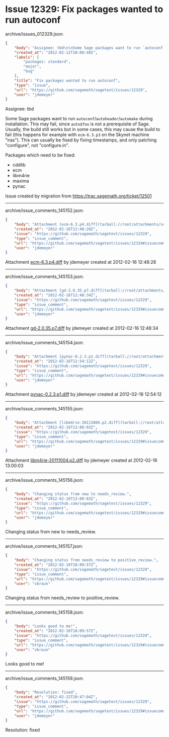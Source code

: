# Issue 12329: Fix packages wanted to run autoconf

archive/issues_012329.json:
```json
{
    "body": "Assignee: tbd\n\nSome Sage packages want to run `autoconf`/`autoheader`/`automake` during installation.  This may fail, since `auto$foo` is not a prerequisite of Sage.  Usually, the build still works but in some cases, this may cause the build to fail (this happens for example with `ecm-6.3.p3` on the Skynet machine \"iras\").  This can usually be fixed by fixing timestamps, and only patching \"configure\", not \"configure.in\".\n\nPackages which need to be fixed:\n* cddlib\n* ecm\n* libm4rie\n* maxima\n* pynac\n\nIssue created by migration from https://trac.sagemath.org/ticket/12501\n\n",
    "created_at": "2012-02-12T10:08:40Z",
    "labels": [
        "packages: standard",
        "major",
        "bug"
    ],
    "title": "Fix packages wanted to run autoconf",
    "type": "issue",
    "url": "https://github.com/sagemath/sagetest/issues/12329",
    "user": "jdemeyer"
}
```
Assignee: tbd

Some Sage packages want to run `autoconf`/`autoheader`/`automake` during installation.  This may fail, since `auto$foo` is not a prerequisite of Sage.  Usually, the build still works but in some cases, this may cause the build to fail (this happens for example with `ecm-6.3.p3` on the Skynet machine "iras").  This can usually be fixed by fixing timestamps, and only patching "configure", not "configure.in".

Packages which need to be fixed:
* cddlib
* ecm
* libm4rie
* maxima
* pynac

Issue created by migration from https://trac.sagemath.org/ticket/12501





---

archive/issue_comments_145152.json:
```json
{
    "body": "Attachment [ecm-6.3.p4.diff](tarball://root/attachments/some-uuid/ticket12501/ecm-6.3.p4.diff) by jdemeyer created at 2012-02-16 12:48:28",
    "created_at": "2012-02-16T12:48:28Z",
    "issue": "https://github.com/sagemath/sagetest/issues/12329",
    "type": "issue_comment",
    "url": "https://github.com/sagemath/sagetest/issues/12329#issuecomment-145152",
    "user": "jdemeyer"
}
```

Attachment [ecm-6.3.p4.diff](tarball://root/attachments/some-uuid/ticket12501/ecm-6.3.p4.diff) by jdemeyer created at 2012-02-16 12:48:28



---

archive/issue_comments_145153.json:
```json
{
    "body": "Attachment [gd-2.0.35.p7.diff](tarball://root/attachments/some-uuid/ticket12501/gd-2.0.35.p7.diff) by jdemeyer created at 2012-02-16 12:48:34",
    "created_at": "2012-02-16T12:48:34Z",
    "issue": "https://github.com/sagemath/sagetest/issues/12329",
    "type": "issue_comment",
    "url": "https://github.com/sagemath/sagetest/issues/12329#issuecomment-145153",
    "user": "jdemeyer"
}
```

Attachment [gd-2.0.35.p7.diff](tarball://root/attachments/some-uuid/ticket12501/gd-2.0.35.p7.diff) by jdemeyer created at 2012-02-16 12:48:34



---

archive/issue_comments_145154.json:
```json
{
    "body": "Attachment [pynac-0.2.3.p1.diff](tarball://root/attachments/some-uuid/ticket12501/pynac-0.2.3.p1.diff) by jdemeyer created at 2012-02-16 12:54:12",
    "created_at": "2012-02-16T12:54:12Z",
    "issue": "https://github.com/sagemath/sagetest/issues/12329",
    "type": "issue_comment",
    "url": "https://github.com/sagemath/sagetest/issues/12329#issuecomment-145154",
    "user": "jdemeyer"
}
```

Attachment [pynac-0.2.3.p1.diff](tarball://root/attachments/some-uuid/ticket12501/pynac-0.2.3.p1.diff) by jdemeyer created at 2012-02-16 12:54:12



---

archive/issue_comments_145155.json:
```json
{
    "body": "Attachment [libm4rie-20111004.p2.diff](tarball://root/attachments/some-uuid/ticket12501/libm4rie-20111004.p2.diff) by jdemeyer created at 2012-02-16 13:00:03",
    "created_at": "2012-02-16T13:00:03Z",
    "issue": "https://github.com/sagemath/sagetest/issues/12329",
    "type": "issue_comment",
    "url": "https://github.com/sagemath/sagetest/issues/12329#issuecomment-145155",
    "user": "jdemeyer"
}
```

Attachment [libm4rie-20111004.p2.diff](tarball://root/attachments/some-uuid/ticket12501/libm4rie-20111004.p2.diff) by jdemeyer created at 2012-02-16 13:00:03



---

archive/issue_comments_145156.json:
```json
{
    "body": "Changing status from new to needs_review.",
    "created_at": "2012-02-16T13:00:03Z",
    "issue": "https://github.com/sagemath/sagetest/issues/12329",
    "type": "issue_comment",
    "url": "https://github.com/sagemath/sagetest/issues/12329#issuecomment-145156",
    "user": "jdemeyer"
}
```

Changing status from new to needs_review.



---

archive/issue_comments_145157.json:
```json
{
    "body": "Changing status from needs_review to positive_review.",
    "created_at": "2012-02-16T18:09:57Z",
    "issue": "https://github.com/sagemath/sagetest/issues/12329",
    "type": "issue_comment",
    "url": "https://github.com/sagemath/sagetest/issues/12329#issuecomment-145157",
    "user": "vbraun"
}
```

Changing status from needs_review to positive_review.



---

archive/issue_comments_145158.json:
```json
{
    "body": "Looks good to me!",
    "created_at": "2012-02-16T18:09:57Z",
    "issue": "https://github.com/sagemath/sagetest/issues/12329",
    "type": "issue_comment",
    "url": "https://github.com/sagemath/sagetest/issues/12329#issuecomment-145158",
    "user": "vbraun"
}
```

Looks good to me!



---

archive/issue_comments_145159.json:
```json
{
    "body": "Resolution: fixed",
    "created_at": "2012-02-22T10:47:04Z",
    "issue": "https://github.com/sagemath/sagetest/issues/12329",
    "type": "issue_comment",
    "url": "https://github.com/sagemath/sagetest/issues/12329#issuecomment-145159",
    "user": "jdemeyer"
}
```

Resolution: fixed
